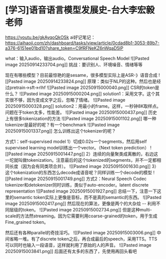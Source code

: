 # [学习]语音语言模型发展史-台大李宏毅老师
https://youtu.be/gkAyqoQkOSk
ai好记笔记：https://aihaoji.com/zh/dashboard/tasks/view/article/0cdad8b1-3053-89b7-a376-6151ee01bd10?share_token=C9fRFNeKZ6nWqaD5lP

what：输入audio，输出audio。Conversational Speech Model
![[Pasted image 20250914233704.png]]
挑战：要识别人、环境噪音、情绪等等

现在有哪些模型？目前最惊艳的是sesame，很多模型实际上是ASR-》语音合成
![[Pasted image 20250914233824.png]]
原理：类似于NLP的这种。然后也是经过pretrain->sft->rlhf
![[Pasted image 20250915000040.png]]
CSR的token是什么？
![[Pasted image 20250915000204.png]]
solution1：采用文字。这个其实很不够，因为变成文字之后，忽略了情绪。
![[Pasted image 20250915000328.png]]
solution2：用最小的frame。这样，一秒钟8K取样点。问题在于token太多，性能差。
![[Pasted image 20250915000437.png]]
历史上有很多tokenization的方法
![[Pasted image 20250915001102.png]]
哪一种tokenizer是最好的呢？有一个benchmark
![[Pasted image 20250915001337.png]]
怎么训练出这个tokenizer的呢？

方式1：self-supervised model
1）切成0.02s一个segments，然后用self supervised learning model训练出一个vector。（Next token prediction）
![[Pasted image 20250915001447.png]]
2）连续的向量聚类成离散的，右边这一坨就叫做tokenization。注意最后的这个tokenized的segments，并不一定都相同长度（因为会有同类项合并）。
![[Pasted image 20250915001630.png]]
3）这个tokenization的东西怎么decode成语音呢？同样训练一个decode的模型
![[Pasted image 20250915001749.png]]
方式2：Neural Speech Codec
tokenizer和detokenizer同时训练，类似于auto-encoder。latent discrete representation
![[Pasted image 20250915001927.png]]
总结一下，注意一下这里的semantic token实际上更像是音标，而不是真的semantic的东西。
![[Pasted image 20250915002417.png]]
然后现在的算法，更像是两个的大杂烩 -- 利用不同层级的token。
![[Pasted image 20250915002734.png]]
但是这种multi-scale的方法然streaming。因为它需要利用coarse-grained的token，用于生成Fine_grained token。

然后还有各种parallel的奇技淫巧。
![[Pasted image 20250915003006.png]]
中间省略一堆。有了discrete token之后，再合成最后的speech，采用TTS。TTS可以同时也输入一段语音，这样就利用了原始的人的声音。
![[Pasted image 20250915003841.png]]
后面还有太多的东西了，先使用再回头看吧

